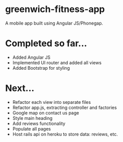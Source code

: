 # greenwich-fitness-app

A mobile app built using Angular JS/Phonegap.

# Completed so far...
* Added Angular JS
* Implemented UI router and added all views
* Added Bootstrap for styling

# Next...
* Refactor each view into separate files
* Refactor app.js, extracting controller and factories
* Google map on contact us page
* Style main heading
* Add reviews functionality
* Populate all pages
* Host rails api on heroku to store data: reviews, etc.
